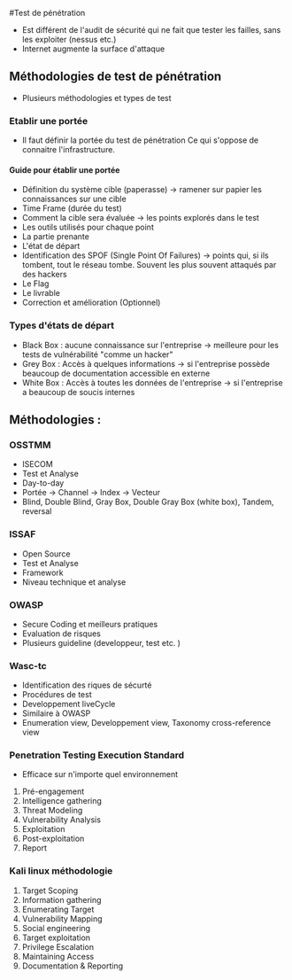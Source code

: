 #Test de pénétration

- Est différent de l'audit de sécurité qui ne fait que tester
les failles, sans les exploiter (nessus etc.)
- Internet augmente la surface d'attaque

## Méthodologies de test de pénétration

- Plusieurs méthodologies et types de test

### Etablir une portée
- Il faut définir la portée du test de pénétration
Ce qui s'oppose de connaitre l'infrastructure.

#### Guide pour établir une portée

- Définition du système cible (paperasse) -> ramener sur papier les connaissances sur une cible
- Time Frame (durée du test)
- Comment la cible sera évaluée -> les points explorés dans le test
- Les outils utilisés pour chaque point
- La partie prenante
- L'état de départ
- Identification des SPOF (Single Point Of Failures) -> points qui,
si ils tombent, tout le réseau tombe. Souvent les plus souvent
attaqués par des hackers
- Le Flag
- Le livrable
- Correction et amélioration (Optionnel)

### Types d'états de départ

- Black Box : aucune connaissance sur l'entreprise ->
meilleure pour les tests de vulnérabilité "comme un hacker"
- Grey Box :  Accès à quelques informations -> si l'entreprise
possède beaucoup de documentation accessible en externe
- White Box : Accès à toutes les données de l'entreprise -> si l'entreprise
a beaucoup de soucis internes

## Méthodologies : 
### OSSTMM

- ISECOM
- Test et Analyse
- Day-to-day
- Portée -> Channel -> Index -> Vecteur
- Blind, Double Blind, Gray Box, Double Gray Box (white box), Tandem, reversal

### ISSAF
- Open Source
- Test et Analyse
- Framework
- Niveau technique et analyse

### OWASP
- Secure Coding et meilleurs pratiques
- Evaluation de risques
- Plusieurs guideline (developpeur, test etc. )

### Wasc-tc
- Identification des riques de sécurté
- Procédures de test
- Developpement liveCycle
- Similaire à OWASP
- Enumeration view, Developpement view, Taxonomy cross-reference view

### Penetration Testing Execution Standard

- Efficace sur n'importe quel environnement
1. Pré-engagement
2. Intelligence gathering
3. Threat Modeling
4. Vulnerability Analysis
5. Exploitation
6. Post-exploitation
7. Report

### Kali linux méthodologie 

1. Target Scoping
2. Information gathering
3. Enumerating Target 
4. Vulnerability Mapping
5. Social engineering
6. Target exploitation
7. Privilege Escalation
8. Maintaining Access
9. Documentation & Reporting
